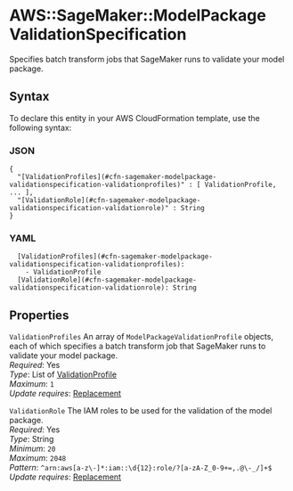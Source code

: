 # AWS::SageMaker::ModelPackage ValidationSpecification<a name="aws-properties-sagemaker-modelpackage-validationspecification"></a>

Specifies batch transform jobs that SageMaker runs to validate your model package\.

## Syntax<a name="aws-properties-sagemaker-modelpackage-validationspecification-syntax"></a>

To declare this entity in your AWS CloudFormation template, use the following syntax:

### JSON<a name="aws-properties-sagemaker-modelpackage-validationspecification-syntax.json"></a>

```
{
  "[ValidationProfiles](#cfn-sagemaker-modelpackage-validationspecification-validationprofiles)" : [ ValidationProfile, ... ],
  "[ValidationRole](#cfn-sagemaker-modelpackage-validationspecification-validationrole)" : String
}
```

### YAML<a name="aws-properties-sagemaker-modelpackage-validationspecification-syntax.yaml"></a>

```
  [ValidationProfiles](#cfn-sagemaker-modelpackage-validationspecification-validationprofiles): 
    - ValidationProfile
  [ValidationRole](#cfn-sagemaker-modelpackage-validationspecification-validationrole): String
```

## Properties<a name="aws-properties-sagemaker-modelpackage-validationspecification-properties"></a>

`ValidationProfiles`  <a name="cfn-sagemaker-modelpackage-validationspecification-validationprofiles"></a>
An array of `ModelPackageValidationProfile` objects, each of which specifies a batch transform job that SageMaker runs to validate your model package\.  
*Required*: Yes  
*Type*: List of [ValidationProfile](aws-properties-sagemaker-modelpackage-validationprofile.md)  
*Maximum*: `1`  
*Update requires*: [Replacement](https://docs.aws.amazon.com/AWSCloudFormation/latest/UserGuide/using-cfn-updating-stacks-update-behaviors.html#update-replacement)

`ValidationRole`  <a name="cfn-sagemaker-modelpackage-validationspecification-validationrole"></a>
The IAM roles to be used for the validation of the model package\.  
*Required*: Yes  
*Type*: String  
*Minimum*: `20`  
*Maximum*: `2048`  
*Pattern*: `^arn:aws[a-z\-]*:iam::\d{12}:role/?[a-zA-Z_0-9+=,.@\-_/]+$`  
*Update requires*: [Replacement](https://docs.aws.amazon.com/AWSCloudFormation/latest/UserGuide/using-cfn-updating-stacks-update-behaviors.html#update-replacement)
